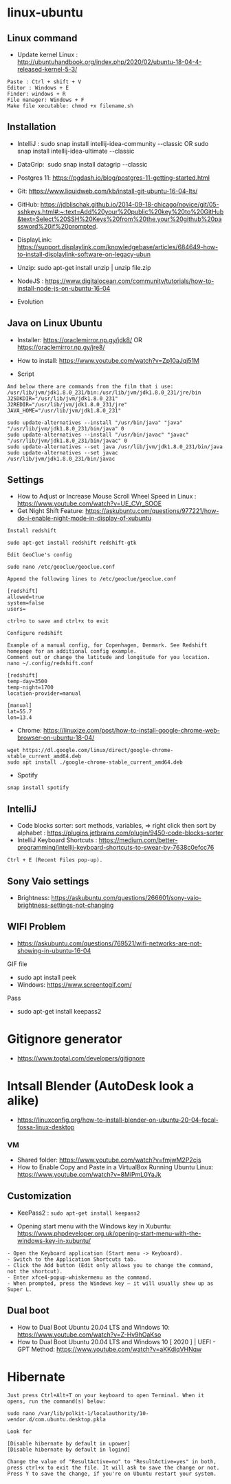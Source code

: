 # linux-ubuntu

## Linux command

- Update kernel Linux : http://ubuntuhandbook.org/index.php/2020/02/ubuntu-18-04-4-released-kernel-5-3/

```
Paste : Ctrl + shift + V
Editor : Windows + E
Finder: windows + R
File manager: Windows + F
Make file xecutable: chmod +x filename.sh
```

## Installation
- IntelliJ : sudo snap install intellij-idea-community --classic OR sudo snap install intellij-idea-ultimate --classic
- DataGrip:  sudo snap install datagrip --classic
- Postgres 11: https://pgdash.io/blog/postgres-11-getting-started.html

- Git: https://www.liquidweb.com/kb/install-git-ubuntu-16-04-lts/
- GitHub: https://jdblischak.github.io/2014-09-18-chicago/novice/git/05-sshkeys.html#:~:text=Add%20your%20public%20key%20to%20GitHub&text=Select%20SSH%20Keys%20from%20the,your%20github%20password%20if%20prompted.

- DisplayLink: https://support.displaylink.com/knowledgebase/articles/684649-how-to-install-displaylink-software-on-legacy-ubun

- Unzip: sudo apt-get install unzip | unzip file.zip

 - NodeJS : https://www.digitalocean.com/community/tutorials/how-to-install-node-js-on-ubuntu-16-04
 
- Evolution


## Java on Linux Ubuntu

- Installer: https://oraclemirror.np.gy/jdk8/  OR https://oraclemirror.np.gy/jre8/
- How to install: https://www.youtube.com/watch?v=Zp10aJqj51M

- Script

```
And below there are commands from the film that i use:
/usr/lib/jvm/jdk1.8.0_231/bin:/usr/lib/jvm/jdk1.8.0_231/jre/bin
J2SDKDIR="/usr/lib/jvm/jdk1.8.0_231"
J2REDIR="/usr/lib/jvm/jdk1.8.0_231/jre"
JAVA_HOME="/usr/lib/jvm/jdk1.8.0_231"

sudo update-alternatives --install "/usr/bin/java" "java" "/usr/lib/jvm/jdk1.8.0_231/bin/java" 0
sudo update-alternatives --install "/usr/bin/javac" "javac" "/usr/lib/jvm/jdk1.8.0_231/bin/javac" 0
sudo update-alternatives --set java /usr/lib/jvm/jdk1.8.0_231/bin/java
sudo update-alternatives --set javac /usr/lib/jvm/jdk1.8.0_231/bin/javac

```

## Settings
- How to Adjust or Increase Mouse Scroll Wheel Speed in Linux : https://www.youtube.com/watch?v=UE_CVr_SOOE
- Get Night Shift Feature: https://askubuntu.com/questions/977221/how-do-i-enable-night-mode-in-display-of-xubuntu

```
Install redshift

sudo apt-get install redshift redshift-gtk

Edit GeoClue's config

sudo nano /etc/geoclue/geoclue.conf

Append the following lines to /etc/geoclue/geoclue.conf

[redshift]
allowed=true
system=false
users=

ctrl+o to save and ctrl+x to exit
 
Configure redshift

Example of a manual config, for Copenhagen, Denmark. See Redshift homepage for an additional config example.
Comment out or change the latitude and longitude for you location.
nano ~/.config/redshift.conf

[redshift]
temp-day=3500
temp-night=1700
location-provider=manual

[manual]
lat=55.7
lon=13.4
```

- Chrome: https://linuxize.com/post/how-to-install-google-chrome-web-browser-on-ubuntu-18-04/
```
wget https://dl.google.com/linux/direct/google-chrome-stable_current_amd64.deb
sudo apt install ./google-chrome-stable_current_amd64.deb
```

- Spotify
```
snap install spotify
```


## IntelliJ
- Code blocks sorter: sort methods, variables, => right click then sort by alphabet : https://plugins.jetbrains.com/plugin/9450-code-blocks-sorter
- IntelliJ Keyboard Shortcuts : https://medium.com/better-programming/intellij-keyboard-shortcuts-to-swear-by-7638c0efcc76
```
Ctrl + E (Recent Files pop-up).

```

## Sony Vaio settings
- Brightness: https://askubuntu.com/questions/266601/sony-vaio-brightness-settings-not-changing

## WIFI Problem
- https://askubuntu.com/questions/769521/wifi-networks-are-not-showing-in-ubuntu-16-04

GIF file
- sudo apt install peek
- Windows: https://www.screentogif.com/

Pass
- sudo apt-get install keepass2

# Gitignore generator
- https://www.toptal.com/developers/gitignore

# Intsall Blender (AutoDesk look a alike)
- https://linuxconfig.org/how-to-install-blender-on-ubuntu-20-04-focal-fossa-linux-desktop


### VM
- Shared folder: https://www.youtube.com/watch?v=fmjwM2P2cjs
- How to Enable Copy and Paste in a VirtualBox Running Ubuntu Linux: https://www.youtube.com/watch?v=8MiPmL0YaJk

## Customization

- KeePass2 : ```sudo apt-get install keepass2```

- Opening start menu with the Windows key in Xubuntu: https://www.phpdeveloper.org.uk/opening-start-menu-with-the-windows-key-in-xubuntu/
```
- Open the Keyboard application (Start menu -> Keyboard).
- Switch to the Application Shortcuts tab.
- Click the Add button (Edit only allows you to change the command, not the shortcut).
- Enter xfce4-popup-whiskermenu as the command.
- When prompted, press the Windows key – it will usually show up as Super L.
```


## Dual boot
- How to Dual Boot Ubuntu 20.04 LTS and Windows 10: https://www.youtube.com/watch?v=Z-Hv9hOaKso
- How to Dual Boot Ubuntu 20.04 LTS and Windows 10 [ 2020 ] | UEFI - GPT Method: https://www.youtube.com/watch?v=aKKdiqVHNqw


# Hibernate
```
Just press Ctrl+Alt+T on your keyboard to open Terminal. When it opens, run the command(s) below:

sudo nano /var/lib/polkit-1/localauthority/10-vendor.d/com.ubuntu.desktop.pkla

Look for

[Disable hibernate by default in upower]
[Disable hibernate by default in logind]

Change the value of "ResultActive=no" to "ResultActive=yes" in both, 
press ctrl+x to exit the file. It will ask to save the change or not.
Press Y to save the change, if you're on Ubuntu restart your system.

```
